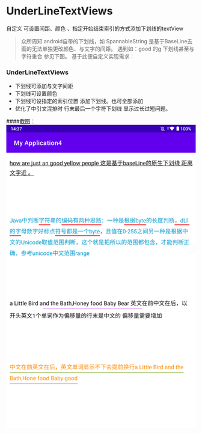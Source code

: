 # UnderLineTextViews
自定义 可设置间距、颜色 、指定开始结束索引的方式添加下划线的textView


 >  众所周知 android自带的下划线，如 SpannableString 是基于BaseLine去画的无法单独更改颜色、与文字的间距。 遇到如：good 的g 下划线甚至与字符重合 参见下图。
    基于此便自定义实现需求： 

 ### UnderLineTextViews
  * 下划线可添加与文字间距
  * 下划线可设置颜色
  * 下划线可设指定的索引位置 添加下划线。也可全部添加
  * 优化了中引文混排时 行末最后一个字符下划线 显示过长过短问题。
  
####截图：
![MvvmApp-master](https://github.com/yezihengok/UnderLineTextViews/blob/master/screenshots/device-1.png)

 
 

 




